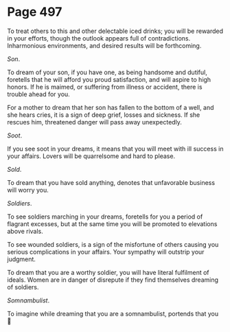 # Page 497
To treat others to this and other delectable iced drinks; you will be
rewarded in your efforts, though the outlook appears full of contradictions.
Inharmonious environments, and desired results will be forthcoming.


_Son_.


To dream of your son, if you have one, as being handsome and dutiful,
foretells that he will afford you proud satisfaction, and will aspire
to high honors. If he is maimed, or suffering from illness or accident,
there is trouble ahead for you.


For a mother to dream that her son has fallen to the bottom of a well,
and she hears cries, it is a sign of deep grief, losses and sickness.
If she rescues him, threatened danger will pass away unexpectedly.


_Soot_.


If you see soot in your dreams, it means that you will meet with ill success
in your affairs. Lovers will be quarrelsome and hard to please.


_Sold_.


To dream that you have sold anything, denotes that unfavorable business
will worry you.


_Soldiers_.


To see soldiers marching in your dreams, foretells for you a period
of flagrant excesses, but at the same time you will be promoted
to elevations above rivals.


To see wounded soldiers, is a sign of the misfortune of
others causing you serious complications in your affairs.
Your sympathy will outstrip your judgment.


To dream that you are a worthy soldier, you will have literal
fulfilment of ideals. Women are in danger of disrepute if they
find themselves dreaming of soldiers.


_Somnambulist_.


To imagine while dreaming that you are a somnambulist, portends that you
